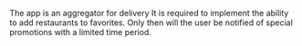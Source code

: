 The app is an aggregator for delivery
It is required to implement the ability to add restaurants to favorites. Only then will the user be notified of special promotions with a limited time period. 